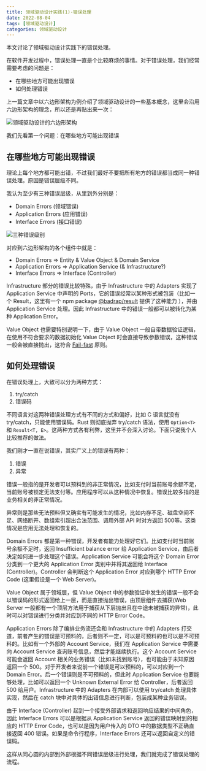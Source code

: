 ```yaml
---
title: 领域驱动设计实践(1)-错误处理
date: 2022-08-04
tags: [领域驱动设计]
categories: 领域驱动设计
---
```


本文讨论了领域驱动设计实践下的错误处理。

<!--more-->

在软件开发过程中，错误处理一直是个比较麻烦的事情。对于错误处理，我们经常需要考虑的问题是：

* 在哪些地方可能出现错误
* 如何处理错误

上一篇文章中以六边形架构为例介绍了领域驱动设计的一些基本概念，这里会沿用六边形架构的理念，所以还是再贴出来一次：

![领域驱动设计的六边形架构](/assets/images/post_imgs/domain_driven_hexagon.png)

我们先看第一个问题：在哪些地方可能出现错误

## 在哪些地方可能出现错误

理论上每个地方都可能出错，不过我们最好不要把所有地方的错误都当成同一种错误处理。原因是错误层级不同。

我认为至少有三种错误层级，从里到外分别是：

* Domain Errors (领域错误)
* Application Errors (应用错误)
* Interface Errors (接口错误)

![三种错误级别](/assets/images/post_imgs/clean-architecture-errors.png)

对应到六边形架构的各个组件中就是：

* Domain Errors => Entity & Value Object & Domain Service
* Application Errors => Application Service (& Infrastructure?)
* Interface Errors => Interface (Controller)

Infrastructure 部分的错误比较特殊，由于 Infrastructure 中的 Adapters 实现了 Application Service 中声明的 Ports，它的错误经常以某种形式被包装（比如一个 Result，这里有一个 npm package [@badrap/result](https://github.com/badrap/result) 提供了这种能力 ），并由 Application Service 处理。因此 Infrastructure 中的错误一般都可以被转化为某种 Application Error。

Value Object 也需要特别说明一下，由于 Value Object 一般自带数据验证逻辑，在使用不符合要求的数据初始化 Value Object 时会直接导致参数错误，这种错误一般会被直接抛出，这符合 [Fail-fast](https://en.wikipedia.org/wiki/Fail-fast) 原则。

## 如何处理错误

在错误处理上，大致可以分为两种方式：

1. try/catch
2. 错误码

不同语言对这两种错误处理方式有不同的方式和偏好，比如 C 语言就没有 try/catch，只能使用错误码。Rust 则彻底抛弃 try/catch 语法，使用 `Option<T>` 和 `Result<T, E>`。这两种方式各有利弊，这里并不会深入讨论。下面只说我个人比较推荐的做法。

我们刚才一直在说错误，其实广义上的错误有两种：

1. 错误
2. 异常

错误一般指的是开发者可以预料到的非正常情况，比如支付时当前账号余额不足，当前账号被锁定无法支付等。应用程序可以从这种情况中恢复。错误比较多指的是业务相关的非正常情况。

异常则是那些无法预料但又确实有可能发生的情况，比如内存不足、磁盘空间不足、网络断开、数组索引超出合法范围、调用外部 API 时对方返回 500等。这类情况是应用无法处理和恢复的。

Domain Errors 都是第一种错误，开发者有能力处理好它们。比如支付时当前账号余额不足时，返回 Insufficient balance error 给 Application Service，由后者决定如何进一步处理这个错误。Application Service 可能会将这个 Domain Error 分类到一个更大的 Application Error 类别中并将其返回给 Interface (Controller)。Controller 会判断这个 Application Error 对应到哪个 HTTP Error Code (这里假设是一个 Web Server)。

Value Object 属于领域层，但 Value Object 中的参数验证中发生的错误一般不会以错误码的形式返回给上一层，而是直接抛出错误，由顶层组件去捕获(Web Server 一般都有一个顶层方法用于捕获从下层抛出且在中途未被捕获的异常)，此时可以对错误进行分类并对应到不同的 HTTP Error Code。

Application Errors 除了编排业务流还会和 Infrastructure 中的 Adapters 打交道，前者产生的错误是可预料的，后者则不一定，可以是可预料的也可以是不可预料的。比如有一个外部的 Account Service，我们在 Application Service 中需要向 Account Service 查询账号信息，然后才能继续执行。这个 Account Service 可能会返回 Account 相关的业务错误（比如未找到账号），也可能由于未知原因返回一个 500。对于开发者来说前一个错误是可以预料的，可以对应到一个 Domain Error。后一个错误则是不可预料的，但此时 Application Service 也要能够处理，比如可以返回一个 Unknown External Error 给 Controller，后者返回 500 给用户。Infrastructure 中的 Adapters 在内部可以使用 try/catch 处理具体实现，然后在 catch 块中对具体的出错信息进行判断，包装成某种业务错误。

由于 Interface (Controller) 起到一个接受外部请求和返回响应结果的中间角色，因此 Interface Errors 可以是根据从 Application Service 返回的错误映射到的相应的 HTTP Error Code，也可以是因为用户传入的 DTO 中的数据类型不正确直接返回 400 错误。如果是命令行程序，Interface Errors 还可以返回自定义的错误码。

这样从同心圆的内部到外部根据不同错误层级进行处理，我们就完成了错误处理的流程。

